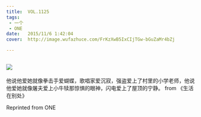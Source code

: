 ```yaml
---
title:	VOL.1125
tags:
 - 一个
 - ONE
date:	2015/11/6 1:42:04
cover:	http://image.wufazhuce.com/FrKzXwB5IxCIjTGw-bGuZaMr4bZj

---
```

![](http://image.wufazhuce.com/FrKzXwB5IxCIjTGw-bGuZaMr4bZj)
---

他说他爱她就像拳击手爱蝴蝶，歌唱家爱沉寂，强盗爱上了村里的小学老师，他说他爱她就像屠夫爱上小牛犊那惊惧的眼神，闪电爱上了屋顶的宁静。 from 《生活在别处》
 
Reprinted from ONE
